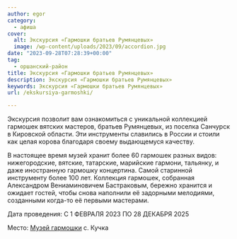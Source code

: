 ```yaml
---
author: egor
category:
  - афиша
cover:
  alt: Экскурсия «Гармошки братьев Румянцевых»
  image: /wp-content/uploads/2023/09/accordion.jpg
date: "2023-09-28T07:28:39+00:00"
tag:
  - оршанский-район
title: Экскурсия «Гармошки братьев Румянцевых»
description: Экскурсия «Гармошки братьев Румянцевых»
keywords: Экскурсия «Гармошки братьев Румянцевых»
url: /ekskursiya-garmoshki/

---
```

Экскурсия позволит вам ознакомиться с уникальной коллекцией гармошек вятских мастеров, братьев Румянцевых, из поселка Санчурск в Кировской области. Эти инструменты славились в России и стоили как целая корова благодаря своему выдающемуся качеству.

В настоящее время музей хранит более 60 гармошек разных видов: нижегородские, вятские, татарские, марийские гармони, тальянку, и даже иностранную гармошку концертина. Самой старинной инструменту более 100 лет. Коллекция гармошек, собранная Александром Вениаминовичем Бастраковым, бережно хранится и ожидает гостей, чтобы снова наполнили её задорными мелодиями, созданными когда-то её первыми мастерами.

Дата проведения: С 1 ФЕВРАЛЯ 2023 ПО 28 ДЕКАБРЯ 2025

Место: [Музей гармошки](/muzej-garmoshki-s-kuchka/) с. Кучка
